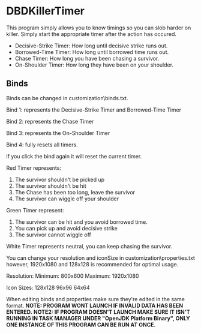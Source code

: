 # DBDKillerTimer
This program simply allows you to know timings so you can slob harder on killer.
Simply start the appropriate timer after the action has occured.

* Decisive-Strike Timer: How long until decisive strike runs out.
* Borrowed-Time Timer: How long until borrowed time runs out.
* Chase Timer: How long you have been chasing a survivor.
* On-Shoulder Timer: How long they have been on your shoulder.

## Binds

Binds can be changed in customization\\binds.txt.

Bind 1: represents the Decisive-Strike Timer and Borrowed-Time Timer

Bind 2: represents the Chase Timer

Bind 3: represents the On-Shoulder Timer

Bind 4: fully resets all timers.

if you click the bind again it will reset the current timer.

Red Timer represents: 
1. The survivor shouldn't be picked up
2. The survivor shouldn't be hit
3. The Chase has been too long, leave the survivor
4. The survivor can wiggle off your shoulder
 
Green Timer represent: 
1. The survivor can be hit and you avoid borrowed time.
2. You can pick up and avoid decisive strike
3. The survivor cannot wiggle off

White Timer represents neutral, you can keep chasing the survivor.

You can change your resolution and iconSize in customization\\properties.txt however,
1920x1080 and 128x128 is recommended for optimal usage.

Resolution:
Minimum: 800x600
Maximum: 1920x1080

Icon Sizes:
128x128
96x96
64x64

When editing binds and properties make sure they're edited in the same format.
**NOTE: PROGRAM WONT LAUNCH IF INVALID DATA HAS BEEN ENTERED.**
**NOTE2: IF PROGRAM DOESN'T LAUNCH MAKE SURE IT ISN'T RUNNING IN TASK MANAGER UNDER "OpenJDK Platform Binary",
ONLY ONE INSTANCE OF THIS PROGRAM CAN BE RUN AT ONCE.**
